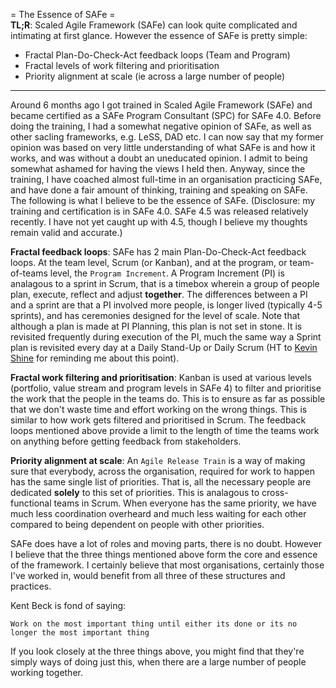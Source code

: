 = The Essence of SAFe =  
**TL;R**: Scaled Agile Framework (SAFe) can look quite complicated and intimating at first glance. However the essence of SAFe is pretty simple:  
 * Fractal Plan-Do-Check-Act feedback loops (Team and Program)
 * Fractal levels of work filtering and prioritisation
 * Priority alignment at scale (ie across a large number of people)

---

Around 6 months ago I got trained in Scaled Agile Framework (SAFe) and became certified as a SAFe Program Consultant (SPC) for SAFe 4.0. Before doing the training, I had a somewhat negative opinion of SAFe, as well as other sacling frameworks, e.g. LeSS, DAD etc. I can now say that my former opinion was based on very little understanding of what SAFe is and how it works, and was without a doubt an uneducated opinion. I admit to being somewhat ashamed for having the views I held then. Anyway, since the training, I have coached almost full-time in an organisation practicing SAFe, and have done a fair amount of thinking, training and speaking on SAFe. The following is what I believe to be the essence of SAFe. (Disclosure: my training and certification is in SAFe 4.0. SAFe 4.5 was released relatively recently. I have not yet caught up with 4.5, though I believe my thoughts remain valid and accurate.)

**Fractal feedback loops**: SAFe has 2 main Plan-Do-Check-Act feedback loops. At the team level, Scrum (or Kanban), and at the program, or team-of-teams level, the `Program Increment`. A Program Increment (PI) is analagous to a sprint in Scrum, that is a timebox wherein a group of people plan, execute, reflect and adjust **together**. The differences between a PI and a sprint are that a PI involved more people, is longer lived (typically 4-5 sprints), and has ceremonies designed for the level of scale. Note that although a plan is made at PI Planning, this plan is not set in stone. It is revisited frequently during execution of the PI, much the same way a Sprint plan is revisited every day at a Daily Stand-Up or Daily Scrum (HT to [Kevin Shine](https://twitter.com/KEV_SHINE) for reminding me about this point).

**Fractal work filtering and prioritisation**: Kanban is used at various levels (portfolio, value stream and program levels in SAFe 4) to filter and prioritise the work that the people in the teams do. This is to ensure as far as possible that we don't waste time and effort working on the wrong things. This is similar to how work gets filtered and prioritised in Scrum. The feedback loops mentioned above provide a limit to the length of time the teams work on anything before getting feedback from stakeholders.

**Priority alignment at scale**: An `Agile Release Train` is a way of making sure that everybody, across the organisation, required for work to happen has the same single list of priorities. That is, all the necessary people are dedicated **solely** to this set of priorities. This is analagous to cross-functional teams in Scrum. When everyone has the same priority, we have much less coordination overheard and much less waiting for each other compared to being dependent on people with other priorities.

SAFe does have a lot of roles and moving parts, there is no doubt. However I believe that the three things mentioned above form the core and essence of the framework. I certainly believe that most organisations, certainly those I've worked in, would benefit from all three of these structures and practices.

Kent Beck is fond of saying:  
```  
Work on the most important thing until either its done or its no longer the most important thing
```
If you look closely at the three things above, you might find that they're simply ways of doing just this, when there are a large number of people working together.